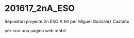 # 201617_2nA_ESO

Repositori projecte 2n ESO A  fet per Miguel Gonzalez Castaño

per crar una pàgina web mòbil
